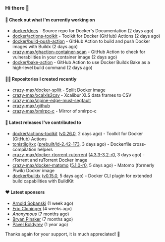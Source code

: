 ### Hi there 👋

#### 👷 Check out what I'm currently working on

- [docker/docs](https://github.com/docker/docs) - Source repo for Docker&#39;s Documentation (2 days ago)
- [docker/actions-toolkit](https://github.com/docker/actions-toolkit) - Toolkit for Docker (GitHub) Actions (2 days ago)
- [docker/build-push-action](https://github.com/docker/build-push-action) - GitHub Action to build and push Docker images with Buildx (2 days ago)
- [crazy-max/ghaction-container-scan](https://github.com/crazy-max/ghaction-container-scan) - GitHub Action to check for vulnerabilities in your container image (2 days ago)
- [docker/bake-action](https://github.com/docker/bake-action) - GitHub Action to use Docker Buildx Bake as a high-level build command (2 days ago)

#### 👨‍💻 Repositories I created recently

- [crazy-max/docker-spliit](https://github.com/crazy-max/docker-spliit) - Spliit Docker image
- [crazy-max/xcalxls2csv](https://github.com/crazy-max/xcalxls2csv) - Xcalibur XLS data frames to CSV
- [crazy-max/alpine-edge-musl-segfault](https://github.com/crazy-max/alpine-edge-musl-segfault)
- [crazy-max/.github](https://github.com/crazy-max/.github)
- [crazy-max/xmlrpc-c](https://github.com/crazy-max/xmlrpc-c) - Mirror of xmlrpc-c

#### 🚀 Latest releases I've contributed to

- [docker/actions-toolkit](https://github.com/docker/actions-toolkit) ([v0.26.0](https://github.com/docker/actions-toolkit/releases/tag/v0.26.0), 2 days ago) - Toolkit for Docker (GitHub) Actions
- [tonistiigi/xx](https://github.com/tonistiigi/xx) ([prebuilt/ld-2.42-173](https://github.com/tonistiigi/xx/releases/tag/prebuilt/ld-2.42-173), 3 days ago) - Dockerfile cross-compilation helpers
- [crazy-max/docker-rtorrent-rutorrent](https://github.com/crazy-max/docker-rtorrent-rutorrent) ([4.3.3-3.2-r0](https://github.com/crazy-max/docker-rtorrent-rutorrent/releases/tag/4.3.3-3.2-r0), 3 days ago) - rTorrent and ruTorrent Docker image
- [crazy-max/docker-matomo](https://github.com/crazy-max/docker-matomo) ([5.1.0-r0](https://github.com/crazy-max/docker-matomo/releases/tag/5.1.0-r0), 5 days ago) - Matomo (formerly Piwik) Docker image
- [docker/buildx](https://github.com/docker/buildx) ([v0.15.0](https://github.com/docker/buildx/releases/tag/v0.15.0), 5 days ago) - Docker CLI plugin for extended build capabilities with BuildKit

#### ❤️ Latest sponsors
- [Arnold Sobanski](https://github.com/Arsobbiak) (1 week ago)
- [Eric Cloninger](https://github.com/ehcloninger) (4 weeks ago)
- _Anonymous_ (7 months ago)
- [Bryan Pinsker](https://github.com/BryanPinsker) (7 months ago)
- [Pavel Boldyrev](https://github.com/bpg) (1 year ago)

Thanks again for your support, it is much appreciated! 🙏
